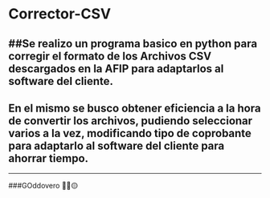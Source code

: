 # Corrector-CSV
##Se realizo un programa basico en python para corregir el formato de los Archivos CSV descargados en la AFIP para adaptarlos al software del cliente.
---
## En el mismo se busco obtener eficiencia a la hora de convertir los archivos, pudiendo seleccionar varios a la vez, modificando tipo de coprobante para adaptarlo al software del cliente para ahorrar tiempo.
---
###GOddovero 👨‍💻🟡
